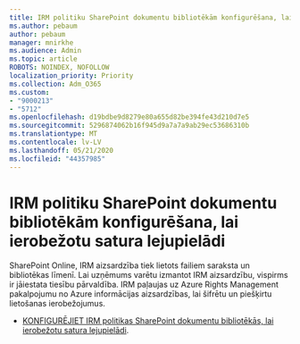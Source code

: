 ```yaml
---
title: IRM politiku SharePoint dokumentu bibliotēkām konfigurēšana, lai ierobežotu satura lejupielādi
ms.author: pebaum
author: pebaum
manager: mnirkhe
ms.audience: Admin
ms.topic: article
ROBOTS: NOINDEX, NOFOLLOW
localization_priority: Priority
ms.collection: Adm_O365
ms.custom:
- "9000213"
- "5712"
ms.openlocfilehash: d19bdbe9d8279e80a655d82be394fe43d210d7e5
ms.sourcegitcommit: 5296874062b16f945d9a7a7a9ab29ec53686310b
ms.translationtype: MT
ms.contentlocale: lv-LV
ms.lasthandoff: 05/21/2020
ms.locfileid: "44357985"
---
```

# <a name="configure-irm-policies-on-sharepoint-document-libraries-to-limit-download-of-content"></a>IRM politiku SharePoint dokumentu bibliotēkām konfigurēšana, lai ierobežotu satura lejupielādi

SharePoint Online, IRM aizsardzība tiek lietots failiem saraksta un bibliotēkas līmenī. Lai uzņēmums varētu izmantot IRM aizsardzību, vispirms ir jāiestata tiesību pārvaldība. IRM paļaujas uz Azure Rights Management pakalpojumu no Azure informācijas aizsardzības, lai šifrētu un piešķirtu lietošanas ierobežojumus.

- [KONFIGURĒJIET IRM politikas SharePoint dokumentu bibliotēkās, lai ierobežotu satura lejupielādi](https://docs.microsoft.com/office365/securitycompliance/set-up-irm-in-sp-admin-center).
